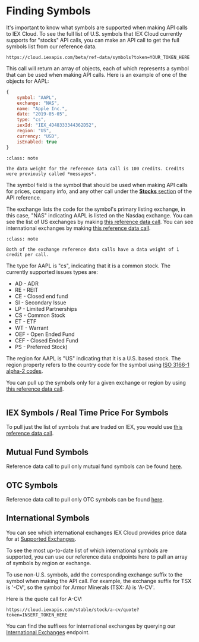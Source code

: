 # Finding Symbols

It's important to know what symbols are supported when making API calls to IEX Cloud. To see the full list of U.S. symbols that IEX Cloud currently supports for "stocks" API calls, you can make an API call to get the full symbols list from our reference data. 

```
https://cloud.iexapis.com/beta/ref-data/symbols?token=YOUR_TOKEN_HERE
```

This call will return an array of objects, each of which represents a symbol that can be used when making API calls. Here is an example of one of the objects for AAPL:

```javascript
{
    symbol: "AAPL",
    exchange: "NAS",
    name: "Apple Inc.",
    date: "2019-05-05",
    type: "cs",
    iexId: "IEX_4D48333344362D52",
    region: "US",
    currency: "USD",
    isEnabled: true
}
```

```{admonition} Legacy Plan Note
:class: note

The data weight for the reference data call is 100 credits. Credits were previously called *messages*.
```

The symbol field is the symbol that should be used when making API calls for prices, company info, and any other call under the [**Stocks** section](https://iexcloud.io/docs/api/#stocks) of the API reference.

The exchange lists the code for the symbol's primary listing exchange, in this case, "NAS" indicating AAPL is listed on the Nasdaq exchange. You can see the list of US exchanges by making [this reference data call](https://iexcloud.io/docs/api/#u-s-exchanges). You can see international exchanges by making [this reference data call](https://iexcloud.io/docs/api/#international-exchanges). 

```{admonition} Legacy Plan Note
:class: note

Both of the exchange reference data calls have a data weight of 1 credit per call.
```

The type for AAPL is "cs", indicating that it is a common stock. The currently supported issues types are:

- AD - ADR
- RE - REIT
- CE - Closed end fund
- SI - Secondary Issue
- LP - Limited Partnerships
- CS - Common Stock
- ET - ETF
- WT - Warrant
- OEF - Open Ended Fund
- CEF - Closed Ended Fund
- PS - Preferred Stock) 

The region for AAPL is "US" indicating that it is a U.S. based stock. The region property refers to the country code for the symbol using [ISO 3166-1 alpha-2 codes](https://en.wikipedia.org/wiki/ISO_3166-1_alpha-2).

You can pull up the symbols only for a given exchange or region by using [this reference data call](https://iexcloud.io/docs/api/#international-symbols).

```{attention} **Reference Data** updates at 8 a.m., 9 a.m., 12 p.m., 1 p.m. UTC time every day. We recommend fetching updated reference data from IEX Cloud into your application regularly to stay up to date.
``` 

## IEX Symbols / Real Time Price For Symbols

To pull just the list of symbols that are traded on IEX, you would use [this reference data call](https://iexcloud.io/docs/api/#iex-symbols). 

## Mutual Fund Symbols

Reference data call to pull only mutual fund symbols can be found [here](https://iexcloud.io/docs/api/#mutual-fund-symbols).

 
## OTC Symbols

Reference data call to pull only OTC symbols can be found [here](https://iexcloud.io/docs/api/#otc-symbols).

## International Symbols

You can see which international exchanges IEX Cloud provides price data for at [Supported Exchanges](../reference/supported-exchanges.md).

To see the most up-to-date list of which international symbols are supported, you can use our reference data endpoints here to pull an array of symbols by region or exchange.

To use non-U.S. symbols, add the corresponding exchange suffix to the symbol when making the API call. For example, the exchange suffix for TSX is '-CV', so the symbol for Armor Minerals (TSX: A) is 'A-CV'.

Here is the quote call for A-CV:

```
https://cloud.iexapis.com/stable/stock/a-cv/quote?token=INSERT_TOKEN_HERE
```

You can find the suffixes for international exchanges by querying our [International Exchanges](https://iexcloud.io/docs/api/#international-exchanges) endpoint.